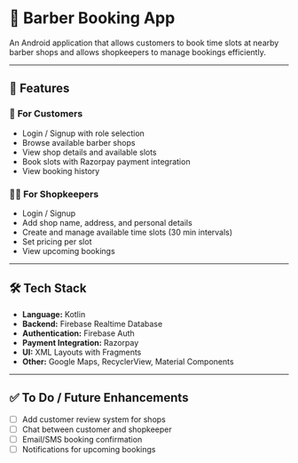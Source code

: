 # 💈 Barber Booking App


An Android application that allows customers to book time slots at nearby barber shops and allows shopkeepers to manage bookings efficiently.

---

## 🚀 Features

### 👤 **For Customers**
- Login / Signup with role selection
- Browse available barber shops
- View shop details and available slots
- Book slots with Razorpay payment integration
- View booking history

### 🧑‍💼 **For Shopkeepers**
- Login / Signup
- Add shop name, address, and personal details
- Create and manage available time slots (30 min intervals)
- Set pricing per slot
- View upcoming bookings

---

## 🛠️ Tech Stack

- **Language:** Kotlin
- **Backend:** Firebase Realtime Database
- **Authentication:** Firebase Auth
- **Payment Integration:** Razorpay
- **UI:** XML Layouts with Fragments
- **Other:** Google Maps, RecyclerView, Material Components

---

## ✅ To Do / Future Enhancements

- [ ] Add customer review system for shops
- [ ] Chat between customer and shopkeeper
- [ ] Email/SMS booking confirmation
- [ ] Notifications for upcoming bookings
